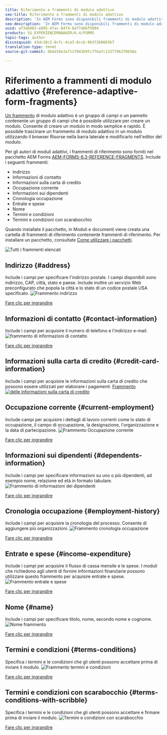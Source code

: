 ```yaml
---
title: Riferimento a frammenti di modulo adattivo
seo-title: Riferimento a frammenti di modulo adattivo
description: 'In AEM Forms sono disponibili frammenti di modulo adattivi utilizzabili come risorse per creare rapidamente un modulo. '
seo-description: 'In AEM Forms sono disponibili frammenti di modulo adattivi utilizzabili come risorse per creare rapidamente un modulo. '
uuid: af3ab863-e895-4fac-84f4-0a77a66f5094
products: SG_EXPERIENCEMANAGER/6.4/FORMS
topic-tags: author
discoiquuid: 43dc10c2-8cfc-4ca3-8ccb-9b3f268663b7
translation-type: tm+mt
source-git-commit: db4d19e3af11f04369fc7f6a7c13377962f0650a

---
```



# Riferimento a frammenti di modulo adattivo {#reference-adaptive-form-fragments}

[Un frammento](/help/forms/using/adaptive-form-fragments.md) di modulo adattivo è un gruppo di campi o un pannello contenente un gruppo di campi che è possibile utilizzare per creare un modulo. Consente di creare un modulo in modo semplice e rapido. È possibile trascinare un frammento di modulo adattivo in un modulo utilizzando il browser Risorse nella barra laterale e modificarlo nell&#39;editor del modulo.

Per gli autori di moduli adattivi, i frammenti di riferimento sono forniti nel pacchetto AEM Forms [AEM-FORMS-6.3-REFERENCE-FRAGMENTS](https://www.adobeaemcloud.com/content/marketplace/marketplaceProxy.html?packagePath=/content/companies/public/adobe/packages/cq630/fd/AEM-FORMS-6.3-REFERENCE-FRAGMENTS). Include i seguenti frammenti:

* Indirizzo
* Informazioni di contatto
* Informazioni sulla carta di credito
* Occupazione corrente
* Informazioni sui dipendenti
* Cronologia occupazione
* Entrate e spese
* Nome
* Termini e condizioni
* Termini e condizioni con scarabocchio

Quando installate il pacchetto, in Moduli e documenti viene creata una cartella di frammenti di riferimento contenente frammenti di riferimento. Per installare un pacchetto, consultate [Come utilizzare i pacchetti](/help/sites-administering/package-manager.md).

![Tutti i frammenti elencati](assets/ootb-frags.png)

## Indirizzo {#address}

Include i campi per specificare l&#39;indirizzo postale. I campi disponibili sono indirizzo, CAP, città, stato e paese. Include inoltre un servizio Web preconfigurato che popola la città e lo stato di un codice postale USA specificato.
![Frammento indirizzo](assets/address.png)

[Fare clic per ingrandire](assets/address.png)

## Informazioni di contatto {#contact-information}

Include i campi per acquisire il numero di telefono e l&#39;indirizzo e-mail.
![frammento di informazioni di contatto](assets/contact-info.png)

[Fare clic per ingrandire](assets/contact-info-1.png)

## Informazioni sulla carta di credito {#credit-card-information}

Include i campi per acquisire le informazioni sulla carta di credito che possono essere utilizzati per elaborare i pagamenti.
[ Frammento ![delle informazioni sulla carta di credito](assets/cc-info.png)](assets/cc-info-1.png)

## Occupazione corrente {#current-employment}

Include campi per acquisire i dettagli di lavoro correnti come lo stato di occupazione, il campo di occupazione, la designazione, l&#39;organizzazione e la data di partecipazione.
![Frammento Occupazione corrente](assets/current-emp.png)

[Fare clic per ingrandire](assets/current-emp-1.png)

## Informazioni sui dipendenti {#dependents-information}

Include i campi per specificare informazioni su uno o più dipendenti, ad esempio nome, relazione ed età in formato tabulare.
![Frammento di informazioni dei dipendenti](assets/dependents-info.png)

[Fare clic per ingrandire](assets/dependents-info-1.png)

## Cronologia occupazione {#employment-history}

Include i campi per acquisire la cronologia del processo. Consente di aggiungere più organizzazioni.
![Frammento cronologia occupazione](assets/emp-history.png)

[Fare clic per ingrandire](assets/emp-history-1.png)

## Entrate e spese {#income-expenditure}

Include i campi per acquisire il flusso di cassa mensile e le spese. I moduli che richiedono agli utenti di fornire informazioni finanziarie possono utilizzare questo frammento per acquisire entrate e spese.
![Frammento entrate e spese](assets/income.png)

[Fare clic per ingrandire](assets/income-1.png)

## Nome {#name}

Include i campi per specificare titolo, nome, secondo nome e cognome.
![Nome frammento](assets/name.png)

[Fare clic per ingrandire](assets/name-1.png)

## Termini e condizioni {#terms-conditions}

Specifica i termini e le condizioni che gli utenti possono accettare prima di inviare il modulo.
![Frammento termini e condizioni](assets/tnc.png)

[Fare clic per ingrandire](assets/tnc-1.png)

## Termini e condizioni con scarabocchio {#terms-conditions-with-scribble}

Specifica i termini e le condizioni che gli utenti possono accettare e firmare prima di inviare il modulo.
![Termini e condizioni con scarabocchio](assets/tnc-scribble.png)

[Fare clic per ingrandire](assets/tnc-scribble-1.png)